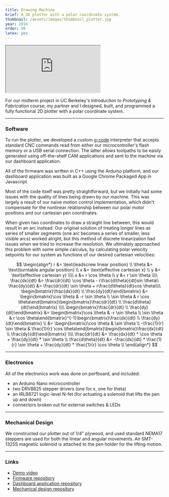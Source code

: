 ```yaml
---
title: Drawing Machine
brief: A 2D plotter with a polar coordinate system.
thumbnail: /assets/images/thumbnail_plotter.jpg
year: 2016
order: 99
latex: yes
---
```


<iframe src="https://stl.brentyi.com/viewer/1484125055069" scrolling="no"></iframe>

For our midterm project in UC Berkeley's *Introduction to Prototyping & Fabrication* course, my partner and I designed, built, and programmed a fully functional 2D plotter with a polar coordinate system.

---

### Software

To run the plotter, we developed a custom [g-code](https://en.wikipedia.org/wiki/G-code) interpreter that accepts standard CNC commands read from either our microcontroller's flash memory or a USB serial connection. The latter allows toolpaths to be easily generated using off-the-shelf CAM applications and sent to the machine via our dashboard application.

All of the firmware was written in C++ using the Arduino platform, and our dashboard application was built as a Google Chrome Packaged App in Javascript.

<!-- most of this blurb is just an excuse to use latex -->

Most of the code itself was pretty straightforward, but we initially had some issues with the quality of lines being drawn by our machine.
This was largely a result of our naive motion control implementation, which didn't compensate for the nonlinear relationship between our polar motor positions and our cartesian pen coordinates.

When given two coordinates to draw a straight line between, this would result in an arc instead. Our original solution of treating longer lines as series of smaller segments (one arc becomes a series of smaller, less visible arcs) worked alright, but this method of discrete linearization had issues when we tried to increase the resolution. We ultimately approached this problem with some simple calculus, by calculating polar velocity setpoints for our system as functions of our desired cartesian velocities:

$$
\begin{align*}
    r &= \text{leadscrew linear position} \\
    \theta &= \text{turntable angular position} \\
    x &= \text{effective cartesian x} \\
    y &= \text{effective cartesian y} \\\\
    x &= r \cos \theta \\
    y &= r \sin \theta \\\\
    \frac{dx}{dt} &= \frac{dr}{dt} \cos \theta - r\frac{d\theta}{dt}sin \theta\\
    \frac{dy}{dt} &= \frac{dr}{dt} \sin \theta + r\frac{d\theta}{dt}cos \theta\\\\
    \begin{bmatrix}\frac{dx}{dt} \\ \frac{dy}{dt}\end{bmatrix} &= \begin{bmatrix}\cos \theta & -r \sin \theta \\ \sin \theta & r \cos \theta\end{bmatrix}\begin{bmatrix}\frac{dr}{dt} \\ \frac{d\theta}{dt}\end{bmatrix} \\\\
    \begin{bmatrix}\frac{dr}{dt} \\ \frac{dy}{dt}\end{bmatrix} &= \begin{bmatrix}\cos \theta & -r \sin \theta \\ \sin \theta & r \cos \theta\end{bmatrix}^{-1}\begin{bmatrix}\frac{dx}{dt} \\ \frac{dy}{dt}\end{bmatrix} \\
                                                               &= \begin{bmatrix}\cos \theta & \sin \theta \\ -\frac{1}{r} \sin \theta & \frac{1}{r} \cos \theta\end{bmatrix}\begin{bmatrix}\frac{dx}{dt} \\ \frac{dy}{dt}\end{bmatrix} \\\\
    \frac{dr}{dt} &= \frac{dx}{dt} * \cos \theta + \frac{dy}{dt} * \sin \theta \\
    \frac{d\theta}{dt} &= -\frac{dx}{dt} * \frac{1}{r} \sin \theta + \frac{dy}{dt} * \frac{1}{r} \cos \theta \\
\end{align*}
$$

---

### Electronics

All of the electronics work was done on perfboard, and included:
- an Arduino Nano microcontroller
- two DRV8825 stepper drivers (one for x, one for theta)
- an IRLB8721 logic-level N-fet (for actuating a solenoid that lifts the pen up and down)
- connectors broken out for external switches & LEDs

---

### Mechanical Design

We constructed our plotter out of 1/4" plywood, and used standard NEMA17 steppers are used for both the linear and angular movements. An SMT-1325S magnetic solenoid is attached to the pen holder for the lifting motion.

---

### Links

- [Demo video](https://www.youtube.com/watch?v=BZjUXDSYovs)
- [Firmware repository](https://github.com/brentyi/drawing_machine_firmware)
- [Dashboard application repository](https://github.com/brentyi/drawing_machine_dashboard)
- [Mechanical design repository](https://github.com/nanditapiyer/drawing_machine_hardware)
